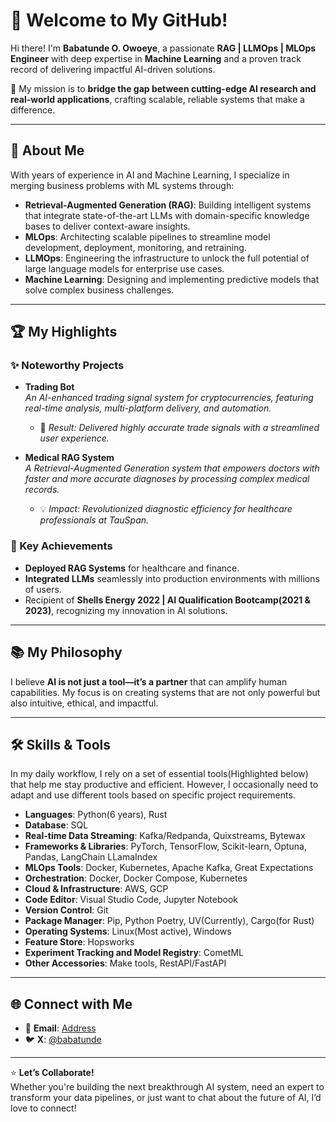 # 👋 Welcome to My GitHub!

Hi there! I'm **Babatunde O. Owoeye**, a passionate **RAG | LLMOps | MLOps Engineer** with deep expertise in **Machine Learning** and a proven track record of delivering impactful AI-driven solutions.  

🌟 My mission is to **bridge the gap between cutting-edge AI research and real-world applications**, crafting scalable, reliable systems that make a difference.  

---

## 🚀 About Me  
With years of experience in AI and Machine Learning, I specialize in merging business problems with ML systems through:  
- **Retrieval-Augmented Generation (RAG)**: Building intelligent systems that integrate state-of-the-art LLMs with domain-specific knowledge bases to deliver context-aware insights.  
- **MLOps**: Architecting scalable pipelines to streamline model development, deployment, monitoring, and retraining.  
- **LLMOps**: Engineering the infrastructure to unlock the full potential of large language models for enterprise use cases.  
- **Machine Learning**: Designing and implementing predictive models that solve complex business challenges.  

---

## 🏆 My Highlights  
### ✨ Noteworthy Projects  
- **Trading Bot**  
  *An AI-enhanced trading signal system for cryptocurrencies, featuring real-time analysis, multi-platform delivery, and automation.*  
  - 🚀 *Result: Delivered highly accurate trade signals with a streamlined user experience.*  

- **Medical RAG System**  
  *A Retrieval-Augmented Generation system that empowers doctors with faster and more accurate diagnoses by processing complex medical records.*  
  - 💡 *Impact: Revolutionized diagnostic efficiency for healthcare professionals at TauSpan.*  

### 🏅 Key Achievements  
- **Deployed RAG Systems** for healthcare and finance.  
- **Integrated LLMs** seamlessly into production environments with millions of users.  
- Recipient of **Shells Energy 2022 | AI Qualification Bootcamp(2021 & 2023)**, recognizing my innovation in AI solutions.  

---

## 📚 My Philosophy  
I believe **AI is not just a tool—it’s a partner** that can amplify human capabilities. My focus is on creating systems that are not only powerful but also intuitive, ethical, and impactful.  

---
## 🛠️ Skills & Tools 
In my daily workflow, I rely on a set of essential tools(Highlighted below) that help me stay productive and efficient. 
However, I occasionally need to adapt and use different tools based on specific project requirements.

- **Languages**: Python(6 years), Rust
- **Database**: SQL
- **Real-time Data Streaming**: Kafka/Redpanda, Quixstreams, Bytewax
- **Frameworks & Libraries**: PyTorch, TensorFlow, Scikit-learn, Optuna, Pandas, LangChain LLamaIndex 
- **MLOps Tools**: Docker, Kubernetes, Apache Kafka, Great Expectations
- **Orchestration**: Docker, Docker Compose, Kubernetes
- **Cloud & Infrastructure**: AWS, GCP
- **Code Editor**: Visual Studio Code, Jupyter Notebook
- **Version Control**: Git
- **Package Manager**: Pip, Python Poetry, UV(Currently), Cargo(for Rust)
- **Operating Systems**: Linux(Most active), Windows
- **Feature Store**: Hopsworks
- **Experiment Tracking and Model Registry**: CometML
- **Other Accessories**: Make tools, RestAPI/FastAPI

---

## 🌐 Connect with Me  
- 💼 **Email**: [Address](babatundeowoeye7@gmail.com)  
- 🐦 **X**: [@babatunde](https://x.com/neuralsofth)  

---

⭐ **Let’s Collaborate!**  
Whether you're building the next breakthrough AI system, need an expert to transform your data pipelines, or just want to chat about the future of AI, I’d love to connect!

